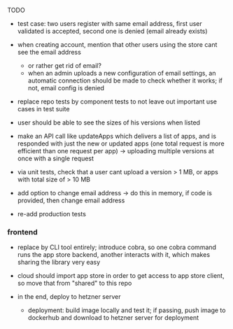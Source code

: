 TODO

* test case: two users register with same email address, first user validated is accepted, second one is denied (email already exists)
* when creating account, mention that other users using the store cant see the email address
  * or rather get rid of email?
  * when an admin uploads a new configuration of email settings, an automatic connection should be made to check whether it works; if not, email config is denied
* replace repo tests by component tests to not leave out important use cases in test suite
* user should be able to see the sizes of his versions when listed

* make an API call like updateApps which delivers a list of apps, and is responded with just the new or updated apps (one total request is more efficient than one request per app) -> uploading multiple versions at once with a single request
* via unit tests, check that a user cant upload a version > 1 MB, or apps with total size of > 10 MB
* add option to change email address -> do this in memory, if code is provided, then change email address
* re-add production tests

### frontend 

* replace by CLI tool entirely; introduce cobra, so one cobra command runs the app store backend, another interacts with it, which makes sharing the library very easy
* cloud should import app store in order to get access to app store client, so move that from "shared" to this repo

* in the end, deploy to hetzner server
  * deployment: build image locally and test it; if passing, push image to dockerhub and download to hetzner server for deployment